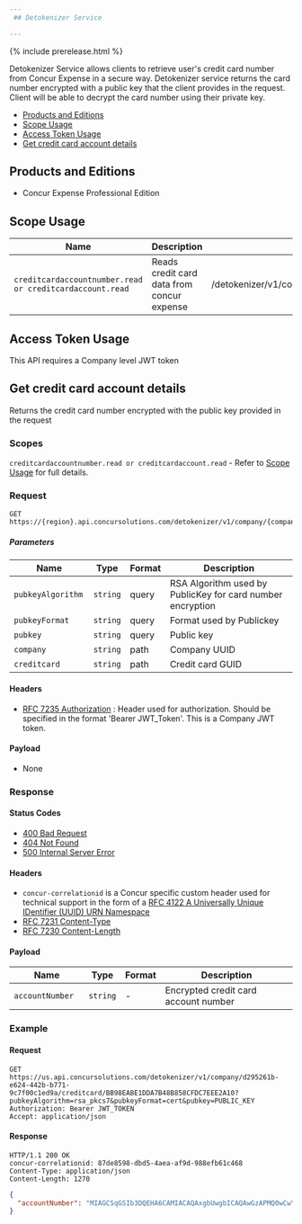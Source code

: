 ```yaml
---
 ## Detokenizer Service

---
```


{% include prerelease.html %}

Detokenizer Service allows clients to retrieve user's credit card number from Concur Expense in a secure way. Detokenizer service returns the card number encrypted with a public key that the client provides in the request. Client will be able to decrypt the card number using their private key.

* [Products and Editions](#products-editions)
* [Scope Usage](#scope-usage)
* [Access Token Usage](#access-token-usage)
* [Get credit card account details](#get-credit-card-account-details)


## <a name="products-editions"></a>Products and Editions

* Concur Expense Professional Edition

## <a name="scope-usage"></a>Scope Usage

Name|Description|Endpoint
---|---|---
`creditcardaccountnumber.read or creditcardaccount.read`|Reads credit card data from concur expense|/detokenizer/v1/company/{company}/creditcard/{creditcard} 

## <a name="access-token-usage"></a>Access Token Usage

This API requires a Company level JWT token

## <a name="get-credit-card-account-details"></a>Get credit card account details

Returns the credit card number encrypted with the public key provided in the request

### Scopes

`creditcardaccountnumber.read or creditcardaccount.read` - Refer to [Scope Usage](#scope-usage) for full details.

### Request

```shell
GET https://{region}.api.concursolutions.com/detokenizer/v1/company/{companyUUID}/creditcard/{creditcardGUID}
```

##### Parameters

Name|Type|Format|Description
---|---|---|---
`pubkeyAlgorithm `|`string`|query|RSA Algorithm used by PublicKey for card number encryption
`pubkeyFormat  `|`string`|query |Format used by Publickey
`pubkey  `|`string`|query|Public key
`company  `|`string`|path |Company UUID
`creditcard  `|`string`|path |Credit card GUID

#### Headers

* [RFC 7235 Authorization](https://tools.ietf.org/html/rfc7235#section-4.2) : Header used for authorization. Should be specified in the format 'Bearer JWT_Token'. This is a Company JWT token.

#### Payload

* None

### Response

#### Status Codes

* [400 Bad Request](https://tools.ietf.org/html/rfc7231#section-6.5.1)
* [404 Not Found](https://tools.ietf.org/html/rfc7231#section-6.5.4)
* [500 Internal Server Error](https://tools.ietf.org/html/rfc7231#section-6.6.1)

#### Headers

* `concur-correlationid` is a Concur specific custom header used for technical support in the form of a [RFC 4122 A Universally Unique IDentifier (UUID) URN Namespace](https://tools.ietf.org/html/rfc4122)
* [RFC 7231 Content-Type](https://tools.ietf.org/html/rfc7231#section-3.1.1.5)
* [RFC 7230 Content-Length](https://tools.ietf.org/html/rfc7230#section-3.3.2)



#### Payload
Name|Type|Format|Description
---|---|---|---
`accountNumber  `|`string`|-|Encrypted credit card account number


### Example

#### Request

```shell
GET https://us.api.concursolutions.com/detokenizer/v1/company/d295261b-e624-442b-b771-9c7f00c1ed9a/creditcard/BB98EABE1DDA7B48B858CFDC7EEE2A10?pubkeyAlgorithm=rsa_pkcs7&pubkeyFormat=cert&pubkey=PUBLIC_KEY
Authorization: Bearer JWT_TOKEN
Accept: application/json
```

#### Response

```shell
HTTP/1.1 200 OK
concur-correlationid: 87de8598-dbd5-4aea-af9d-988efb61c468
Content-Type: application/json
Content-Length: 1270
```

```json
{
  "accountNumber": "MIAGCSqGSIb3DQEHA6CAMIACAQAxgbUwgbICAQAwGzAPMQ0wCwYDVQQDDARUZXN0AghyaD1Uj9uSsDANBgkqhkiG9w0BAQEFAASBgAk0/9Yd5CQt5/6vQ1gO9aSivBJrv4AOAluZ876tqVI+fCZi7P1YojC4nTkvl358zfD3vXE3ehj14FfIPZlwmuVlSZF4ad5ni2B78fs5Jr6lxhG9iPU0FyFv+NhuIet/mpEaaX2CWB8CUwkTVdDyT5UjrwqsvYpRCwLz0Hx76BO8MIAGCSqGSIb3DQEHATAdBglghkgBZQMEAQIEEPo3PO3VplgQ4mN0L5KInPKggAQgkqu7zWslGq3uqw0G2WXkK0QA2p0YHQuwhEPT2JMF5mUAAAAAAAAAA"
}
```

